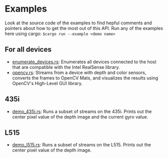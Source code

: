 # Examples

Look at the source code of the examples to find hepful comments and pointers about how to get the
most out of this API. Run any of the examples here using cargo: `$cargo run --example <demo name>`

## For all devices

- [enumerate\_devices.rs](enumerate_devices.rs): Enumerates all devices connected to the host that
  are compatible with the Intel RealSense library.
- [opencv.rs](opencv.rs): Streams from a device with depth and color sensors, converts the frames to
  OpenCV Mats, and visualizes the results using OpenCV's High-Level GUI library.

## 435i

- [demo\_435i.rs](demo_435i.rs): Runs a subset of streams on the 435i. Prints out the center pixel
  value of the depth image and the current gyro value.

## L515

- [demo\_l515.rs](demo_l515.rs): Runs a subset of streams on the L515. Prints out the center pixel
  value of the depth image.
